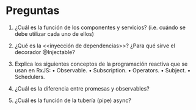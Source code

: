 # Preguntas

1. ¿Cuál es la función de los componentes y servicios? (i.e. cuándo se debe
   utilizar cada uno de ellos)

2. ¿Qué es la <<inyección de dependencias>>? ¿Para qué sirve el decorador
   @Injectable?

3. Explica los siguientes conceptos de la programación reactiva que se usan en
   RxJS:
   • Observable.
   • Subscription.
   • Operators.
   • Subject.
   • Schedulers.

4. ¿Cuál es la diferencia entre promesas y observables?

5. ¿Cuál es la función de la tubería (pipe) async?
